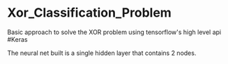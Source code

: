 # Xor_Classification_Problem 
Basic approach to solve the XOR problem using 
tensorflow's high level api #Keras 
 
The neural net built is a single hidden layer that contains 2 nodes. 
